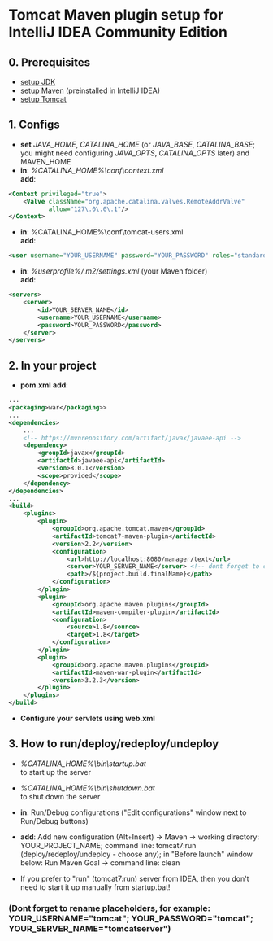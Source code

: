 # Tomcat Maven plugin setup for IntelliJ IDEA Community Edition

## 0. Prerequisites 
+ [setup  JDK](https://www.oracle.com/technetwork/java/javase/downloads/index.html)
+ [setup  Maven](https://maven.apache.org/download.cgi) (preinstalled in IntelliJ IDEA)
+ [setup  Tomcat](https://tomcat.apache.org/download-90.cgi)  


## 1. Configs
+ **set** _JAVA_HOME_, _CATALINA_HOME_ (or _JAVA_BASE_, _CATALINA_BASE_; you might need configuring _JAVA_OPTS_, _CATALINA_OPTS_ later) and MAVEN_HOME
+ **in**: _%CATALINA_HOME%\conf\context.xml_  
  **add**:
```xml
<Context privileged="true">
    <Valve className="org.apache.catalina.valves.RemoteAddrValve"
     	   allow="127\.0\.0\.1"/>
</Context>
```
+ **in**: %CATALINA_HOME%\conf\tomcat-users.xml  
  **add**:
```xml
<user username="YOUR_USERNAME" password="YOUR_PASSWORD" roles="standard,manager-gui, manager-script" />
```
+ **in**: *%userprofile%/.m2/settings.xml* (your Maven folder)  
  **add**:
```XML
<servers>
    <server>
        <id>YOUR_SERVER_NAME</id>
        <username>YOUR_USERNAME</username>
        <password>YOUR_PASSWORD</password>
    </server>
</servers>
```



## 2. In your project

+ **pom.xml**
  **add**:
```XML
...
<packaging>war</packaging>>
...
<dependencies>
	...
    <!-- https://mvnrepository.com/artifact/javax/javaee-api -->
    <dependency>
        <groupId>javax</groupId>
        <artifactId>javaee-api</artifactId>
        <version>8.0.1</version>
        <scope>provided</scope>
    </dependency>
</dependencies>
...
<build>
    <plugins>
        <plugin>
            <groupId>org.apache.tomcat.maven</groupId>
            <artifactId>tomcat7-maven-plugin</artifactId>
            <version>2.2</version>
            <configuration>
                <url>http://localhost:8080/manager/text</url>
                <server>YOUR_SERVER_NAME</server> <!-- dont forget to change -->
                <path>/${project.build.finalName}</path>
            </configuration>
        </plugin>
        <plugin>
            <groupId>org.apache.maven.plugins</groupId>
            <artifactId>maven-compiler-plugin</artifactId>
            <configuration>
                <source>1.8</source>
                <target>1.8</target>
            </configuration>
        </plugin>
        <plugin>
            <groupId>org.apache.maven.plugins</groupId>
            <artifactId>maven-war-plugin</artifactId>
            <version>3.2.3</version>
        </plugin>
    </plugins>
</build>
```  
+ **Configure your servlets using web.xml**

## 3. How to run/deploy/redeploy/undeploy

+ *%CATALINA_HOME%\bin\startup.bat*  
to start up the server
+ *%CATALINA_HOME%\bin\shutdown.bat*  
to shut down the server

+ **in**: Run/Debug configurations ("Edit configurations" window next to Run/Debug buttons)
+ **add**: Add new configuration (Alt+Insert) -> Maven -> working directory: YOUR_PROJECT_NAME; command line: tomcat7:run (deploy/redeploy/undeploy - choose any); in "Before launch" window below: Run Maven Goal -> command line: clean
+ If you prefer to "run" (tomcat7:run) server from IDEA, then you don't need to start it up manually from startup.bat!


### (Dont forget to rename placeholders, for example: YOUR_USERNAME="tomcat"; YOUR_PASSWORD="tomcat"; YOUR_SERVER_NAME="tomcatserver")
